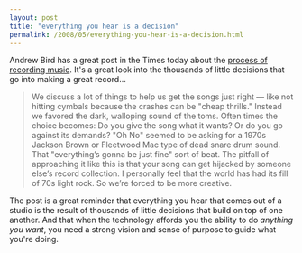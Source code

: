 ```yaml
---
layout: post
title: "everything you hear is a decision"
permalink: /2008/05/everything-you-hear-is-a-decision.html
---
```


Andrew Bird has a great post in the Times today about the [process of recording music](http://measureformeasure.blogs.nytimes.com/2008/05/11/cheap-thrills/). It's a great look into the thousands of little decisions that go into making a great record...

> We discuss a lot of things to help us get the songs just right — like not hitting cymbals because the crashes can be "cheap thrills." Instead we favored the dark, walloping sound of the toms. Often times the choice becomes: Do you give the song what it wants? Or do you go against its demands? "Oh No" seemed to be asking for a 1970s Jackson Brown or Fleetwood Mac type of dead snare drum sound. That "everything’s gonna be just fine" sort of beat. The pitfall of approaching it like this is that your song can get hijacked by someone else’s record collection. I personally feel that the world has had its fill of 70s light rock. So we’re forced to be more creative.

The post is a great reminder that everything you hear that comes out of a studio is the result of thousands of little decisions that build on top of one another. And that when the technology affords you the ability to do _anything you want_, you need a strong vision and sense of purpose to guide what you're doing.